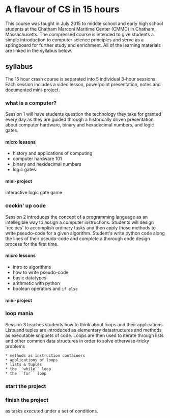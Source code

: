 # A flavour of CS in 15 hours 

This course was taught in July 2015 to middle school and early high school students at the Chatham Marconi Maritime Center (CMMC) in Chatham,
Massachusetts. The compressed course is intended to give students a simple introduction to computer science principles and serve as a
springboard for further study and enrichment. All of the learning materials are linked in the syllabus below.

## syllabus

The 15 hour crash course is separated into 5 individual 3-hour sessions. Each session includes a video lesson, powerpoint
presentation, notes and documented mini-project.

### what is a computer?

Session 1 will have students question the technology they take for 
granted every day as they are guided through a historically driven presentation about computer
hardware, binary and hexadecimal numbers, and logic gates.

#### micro lessons
  * history and applications of computing
  * computer hardware 101
  * binary and hexidecimal numbers
  * logic gates

#### mini-project

interactive logic gate game

### cookin' up code

Session 2 introduces the concept of a programming language as an intellegible way to assign a computer instructions.
Students will design 'recipes' to accomplish ordinary tasks and then apply those methods to write pseudo-code for a given algorithm. Student's write python code along the lines of their pseudo-code and complete a thorough code design process for the first time.

#### micro lessons
  * intro to algorithms
  * how to write pseudo-code
  * basic datatypes
  * arithmetic with python
  * boolean operators and ``if else``


#### mini-project
  

### loop mania

Session 3 teaches students how to think about loops and their applications. Lists and tuples are introduced as elementary datastructures and methods as executable snippets of code. Loops are then used to iterate through lists and other common data structures in order to solve otherwise-tricky problems

	* methods as instruction containers
	* applications of loops
	* lists & tuples
	* the ``while`` loop
	* the ``for`` loop

### start the project


### finish the project


 as tasks executed under a set of conditions.
